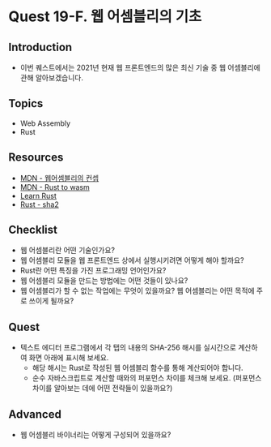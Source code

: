 # Quest 19-F. 웹 어셈블리의 기초

## Introduction
* 이번 퀘스트에서는 2021년 현재 웹 프론트엔드의 많은 최신 기술 중 웹 어셈블리에 관해 알아보겠습니다.

## Topics
* Web Assembly
* Rust

## Resources
* [MDN - 웹어셈블리의 컨셉](https://developer.mozilla.org/ko/docs/WebAssembly/Concepts)
* [MDN - Rust to wasm](https://developer.mozilla.org/ko/docs/WebAssembly/Rust_to_wasm)
* [Learn Rust](https://www.rust-lang.org/learn)
* [Rust - sha2](https://docs.rs/sha2/0.9.5/sha2/)

## Checklist
* 웹 어셈블리란 어떤 기술인가요?
* 웹 어셈블리 모듈을 웹 프론트엔드 상에서 실행시키려면 어떻게 해야 할까요?
* Rust란 어떤 특징을 가진 프로그래밍 언어인가요?
* 웹 어셈블리 모듈을 만드는 방법에는 어떤 것들이 있나요?
* 웹 어셈블리가 할 수 없는 작업에는 무엇이 있을까요? 웹 어셈블리는 어떤 목적에 주로 쓰이게 될까요?

## Quest
* 텍스트 에디터 프로그램에서 각 탭의 내용의 SHA-256 해시를 실시간으로 계산하여 화면 아래에 표시해 보세요.
  * 해당 해시는 Rust로 작성된 웹 어셈블리 함수를 통해 계산되어야 합니다.
  * 순수 자바스크립트로 계산할 때와의 퍼포먼스 차이를 체크해 보세요. (퍼포먼스 차이를 알아보는 데에 어떤 전략들이 있을까요?)

## Advanced
* 웹 어셈블리 바이너리는 어떻게 구성되어 있을까요?
